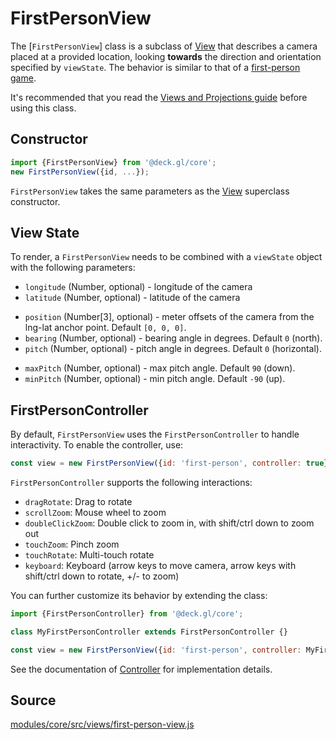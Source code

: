 # FirstPersonView

The [`FirstPersonView`] class is a subclass of [View](/docs/api-reference/core/viewport.md) that describes a camera placed at a provided location, looking **towards** the direction and orientation specified by `viewState`. The behavior is similar to that of a [first-person game](https://en.wikipedia.org/wiki/First-person_(gaming)).

It's recommended that you read the [Views and Projections guide](/docs/developer-guide/views.md) before using this class.


## Constructor

```js
import {FirstPersonView} from '@deck.gl/core';
new FirstPersonView({id, ...});
```

`FirstPersonView` takes the same parameters as the [View](/docs/api-reference/core/view.md) superclass constructor.


## View State

To render, a `FirstPersonView` needs to be combined with a `viewState` object with the following parameters:

- `longitude` (Number, optional) - longitude of the camera
- `latitude` (Number, optional) - latitude of the camera
* `position` (Number[3], optional) - meter offsets of the camera from the lng-lat anchor point. Default `[0, 0, 0]`.
* `bearing` (Number, optional) - bearing angle in degrees. Default `0` (north).
* `pitch` (Number, optional) - pitch angle in degrees. Default `0` (horizontal).
- `maxPitch` (Number, optional) - max pitch angle. Default `90` (down).
- `minPitch` (Number, optional) - min pitch angle. Default `-90` (up).


## FirstPersonController

By default, `FirstPersonView` uses the `FirstPersonController` to handle interactivity. To enable the controller, use:

```js
const view = new FirstPersonView({id: 'first-person', controller: true});
```

`FirstPersonController` supports the following interactions:

- `dragRotate`: Drag to rotate
- `scrollZoom`: Mouse wheel to zoom
- `doubleClickZoom`: Double click to zoom in, with shift/ctrl down to zoom out
- `touchZoom`: Pinch zoom
- `touchRotate`: Multi-touch rotate
- `keyboard`: Keyboard (arrow keys to move camera, arrow keys with shift/ctrl down to rotate, +/- to zoom)

You can further customize its behavior by extending the class:

```js
import {FirstPersonController} from '@deck.gl/core';

class MyFirstPersonController extends FirstPersonController {}

const view = new FirstPersonView({id: 'first-person', controller: MyFirstPersonController});
```

See the documentation of [Controller](/docs/api-reference/core/controller.md) for implementation details.


## Source

[modules/core/src/views/first-person-view.js](https://github.com/visgl/deck.gl/blob/master/modules/core/src/views/first-person-view.js)
